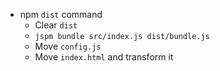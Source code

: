 - npm `dist` command
  - Clear `dist`
  - `jspm bundle src/index.js dist/bundle.js`
  - Move `config.js`
  - Move `index.html` and transform it
